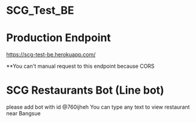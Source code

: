 # SCG_Test_BE

# Production Endpoint

https://scg-test-be.herokuapp.com/

**You can't manual request to this endpoint because CORS

# SCG Restaurants Bot (Line bot)

please add bot with id @760ijheh
You can type any text to view restaurant near Bangsue
